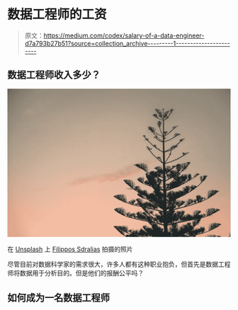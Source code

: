 # 数据工程师的工资

> 原文：<https://medium.com/codex/salary-of-a-data-engineer-d7a793b27b51?source=collection_archive---------1----------------------->

## 数据工程师收入多少？

![](img/8c6978b890f9465dbf26f9abcba60467.png)

在 [Unsplash](https://unsplash.com/s/photos/pine?utm_source=unsplash&utm_medium=referral&utm_content=creditCopyText) 上 [Filippos Sdralias](https://unsplash.com/@filippos_sdr?utm_source=unsplash&utm_medium=referral&utm_content=creditCopyText) 拍摄的照片

尽管目前对数据科学家的需求很大，许多人都有这种职业抱负，但首先是数据工程师将数据用于分析目的。但是他们的报酬公平吗？

## 如何成为一名数据工程师